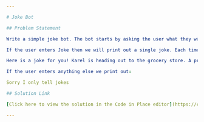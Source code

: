 ```yaml
---

# Joke Bot

## Problem Statement

Write a simple joke bot. The bot starts by asking the user what they want. However, your program will only respond to one response: Joke.

If the user enters Joke then we will print out a single joke. Each time the joke is always the same:

Here is a joke for you! Karel is heading out to the grocery store. A programmer tells her: get a liter of milk, and if they have eggs, get 12. Karel returns with 13 liters of milk. The programmer asks why and Karel replies: 'because they had eggs'

If the user enters anything else we print out:

Sorry I only tell jokes

## Solution Link

[Click here to view the solution in the Code in Place editor](https://codeinplace.stanford.edu/cip5/share/JpRnemaql9rq0EXySnqZ)

---
```

